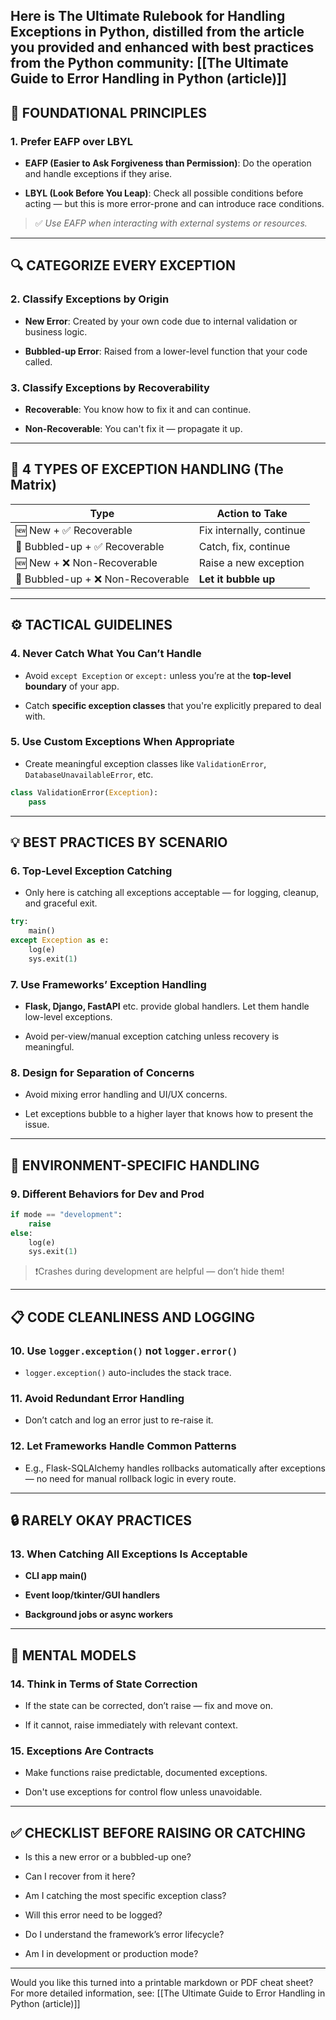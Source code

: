 Here is **The Ultimate Rulebook for Handling Exceptions in Python**, distilled from the article you provided and enhanced with best practices from the Python community:
[[The Ultimate Guide to Error Handling in Python (article)]]
---

## 🔰 FOUNDATIONAL PRINCIPLES

### 1. **Prefer EAFP over LBYL**

- **EAFP (Easier to Ask Forgiveness than Permission)**: Do the operation and handle exceptions if they arise.
    
- **LBYL (Look Before You Leap)**: Check all possible conditions before acting — but this is more error-prone and can introduce race conditions.
    

> ✅ _Use EAFP when interacting with external systems or resources._

---

## 🔍 CATEGORIZE EVERY EXCEPTION

### 2. **Classify Exceptions by Origin**

- **New Error**: Created by your own code due to internal validation or business logic.
    
- **Bubbled-up Error**: Raised from a lower-level function that your code called.
    

### 3. **Classify Exceptions by Recoverability**

- **Recoverable**: You know how to fix it and can continue.
    
- **Non-Recoverable**: You can't fix it — propagate it up.
    

---

## 🔄 4 TYPES OF EXCEPTION HANDLING (The Matrix)

|Type|Action to Take|
|---|---|
|🆕 New + ✅ Recoverable|Fix internally, continue|
|🔁 Bubbled-up + ✅ Recoverable|Catch, fix, continue|
|🆕 New + ❌ Non-Recoverable|Raise a new exception|
|🔁 Bubbled-up + ❌ Non-Recoverable|**Let it bubble up**|

---

## ⚙️ TACTICAL GUIDELINES

### 4. **Never Catch What You Can’t Handle**

- Avoid `except Exception` or `except:` unless you’re at the **top-level boundary** of your app.
    
- Catch **specific exception classes** that you're explicitly prepared to deal with.
    

### 5. **Use Custom Exceptions When Appropriate**

- Create meaningful exception classes like `ValidationError`, `DatabaseUnavailableError`, etc.
    

```python
class ValidationError(Exception):
    pass
```

---

## 💡 BEST PRACTICES BY SCENARIO

### 6. **Top-Level Exception Catching**

- Only here is catching all exceptions acceptable — for logging, cleanup, and graceful exit.
    

```python
try:
    main()
except Exception as e:
    log(e)
    sys.exit(1)
```

### 7. **Use Frameworks’ Exception Handling**

- **Flask, Django, FastAPI** etc. provide global handlers. Let them handle low-level exceptions.
    
- Avoid per-view/manual exception catching unless recovery is meaningful.
    

### 8. **Design for Separation of Concerns**

- Avoid mixing error handling and UI/UX concerns.
    
- Let exceptions bubble to a higher layer that knows how to present the issue.
    

---

## 🧪 ENVIRONMENT-SPECIFIC HANDLING

### 9. **Different Behaviors for Dev and Prod**

```python
if mode == "development":
    raise
else:
    log(e)
    sys.exit(1)
```

> ❗️Crashes during development are helpful — don’t hide them!

---

## 📋 CODE CLEANLINESS AND LOGGING

### 10. **Use `logger.exception()` not `logger.error()`**

- `logger.exception()` auto-includes the stack trace.
    

### 11. **Avoid Redundant Error Handling**

- Don’t catch and log an error just to re-raise it.
    

### 12. **Let Frameworks Handle Common Patterns**

- E.g., Flask-SQLAlchemy handles rollbacks automatically after exceptions — no need for manual rollback logic in every route.
    

---

## 🔒 RARELY OKAY PRACTICES

### 13. **When Catching All Exceptions Is Acceptable**

- **CLI app main()**
    
- **Event loop/tkinter/GUI handlers**
    
- **Background jobs or async workers**
    

---

## 🧠 MENTAL MODELS

### 14. **Think in Terms of State Correction**

- If the state can be corrected, don’t raise — fix and move on.
    
- If it cannot, raise immediately with relevant context.
    

### 15. **Exceptions Are Contracts**

- Make functions raise predictable, documented exceptions.
    
- Don't use exceptions for control flow unless unavoidable.
    

---

## ✅ CHECKLIST BEFORE RAISING OR CATCHING

-  Is this a new error or a bubbled-up one?
    
-  Can I recover from it here?
    
-  Am I catching the most specific exception class?
    
-  Will this error need to be logged?
    
-  Do I understand the framework’s error lifecycle?
    
-  Am I in development or production mode?
    

---

Would you like this turned into a printable markdown or PDF cheat sheet?For more detailed information, see:
[[The Ultimate Guide to Error Handling in Python (article)]]
